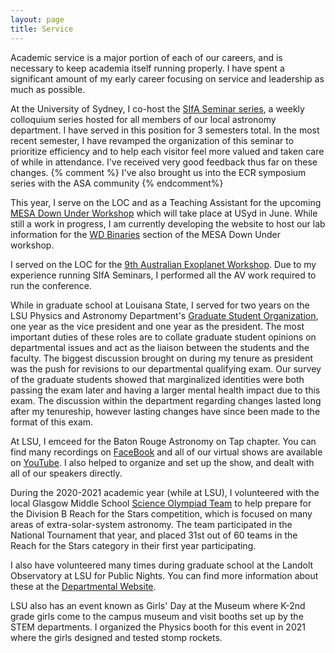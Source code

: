 ```yaml
---
layout: page
title: Service
---
```



Academic service is a major portion of each of our careers, and is necessary to keep academia itself running properly. I have spent a significant amount of my early career focusing on service and leadership as much as possible.

At the University of Sydney, I co-host the [SIfA Seminar series](https://sifa.sydney.edu.au/event-seminar/sifa-seminars/), a weekly colloquium series hosted for all members of our local astronomy department. I have served in this position for 3 semesters total. In the most recent semester, I have revamped the organization of this seminar to prioritize efficiency and to help each visitor feel more valued and taken care of while in attendance. I've received very good feedback thus far on these changes. 
{% comment %}
I've also brought us into the ECR symposium series with the ASA community
{% endcomment%}

This year, I serve on the LOC and as a Teaching Assistant for the upcoming [MESA Down Under Workshop](https://maygpedersen.github.io/mesa-down-under-2024/) which will take place at USyd in June. While still a work in progress, I am currently developing the website to host our lab information for the [WD Binaries](courtcraw.github.io/mesadu_wdbinaries) section of the MESA Down Under workshop.

I served on the LOC for the [9th Australian Exoplanet Workshop](https://mwanakijiji.github.io/2023/10/02/aew9/). Due to my experience running SIfA Seminars, I performed all the AV work required to run the conference.

While in graduate school at Louisana State, I served for two years on the LSU Physics and Astronomy Department's [Graduate Student Organization](https://physgradorg.wixsite.com/mysite), one year as the vice president and one year as the president. The most important duties of these roles are to collate graduate student opinions on departmental issues and act as the liaison between the students and the faculty. The biggest discussion brought on during my tenure as president was the push for revisions to our departmental qualifying exam. Our survey of the graduate students showed that marginalized identities were both passing the exam later and having a larger mental health impact due to this exam. The discussion within the department regarding changes lasted long after my tenureship, however lasting changes have since been made to the format of this exam.

At LSU, I emceed for the Baton Rouge Astronomy on Tap chapter. You can find many recordings on [FaceBook](https://www.facebook.com/aotbatonrouge/) and all of our virtual shows are available on [YouTube](https://www.youtube.com/c/AoTBR). I also helped to organize and set up the show, and dealt with all of our speakers directly.

During the 2020-2021 academic year (while at LSU), I volunteered with the local Glasgow Middle School [Science Olympiad Team](https://scioly.org/wiki/index.php/Glasgow_Middle_School_(Louisiana)) to help prepare for the Division B Reach for the Stars competition, which is focused on many areas of extra-solar-system astronomy. The team participated in the National Tournament that year, and placed 31st out of 60 teams in the Reach for the Stars category in their first year participating.

I also have volunteered many times during graduate school at the Landolt Observatory at LSU for Public Nights. You can find more information about these at the [Departmental Website](https://www.lsu.edu/physics/about/observatory.php).

LSU also has an event known as Girls' Day at the Museum where K-2nd grade girls come to the campus museum and visit booths set up by the STEM departments. I organized the Physics booth for this event in 2021 where the girls designed and tested stomp rockets.


